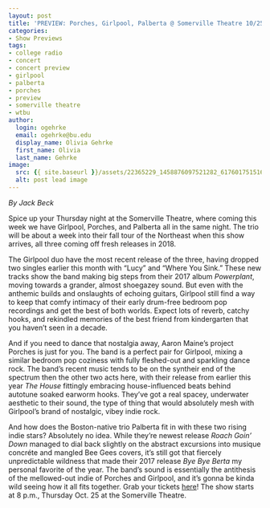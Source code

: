 ```yaml
---
layout: post
title: 'PREVIEW: Porches, Girlpool, Palberta @ Somerville Theatre 10/25'
categories:
- Show Previews
tags:
- college radio
- concert
- concert preview
- girlpool
- palberta
- porches
- preview
- somerville theatre
- wtbu
author:
  login: ogehrke
  email: ogehrke@bu.edu
  display_name: Olivia Gehrke
  first_name: Olivia
  last_name: Gehrke
image:
  src: {{ site.baseurl }}/assets/22365229_1458876097521282_6176017515160173718_n.jpg
  alt: post lead image
---
```


_By Jack Beck_

Spice up your Thursday night at the Somerville Theatre, where coming this week we have Girlpool, Porches, and Palberta all in the same night. The trio will be about a week into their fall tour of the Northeast when this show arrives, all three coming off fresh releases in 2018.

The Girlpool duo have the most recent release of the three, having dropped two singles earlier this month with “Lucy” and “Where You Sink.” These new tracks show the band making big steps from their 2017 album _Powerplant_, moving towards a grander, almost shoegazey sound. But even with the anthemic builds and onslaughts of echoing guitars, Girlpool still find a way to keep that comfy intimacy of their early drum-free bedroom pop recordings and get the best of both worlds. Expect lots of reverb, catchy hooks, and rekindled memories of the best friend from kindergarten that you haven’t seen in a decade.

And if you need to dance that nostalgia away, Aaron Maine’s project Porches is just for you. The band is a perfect pair for Girlpool, mixing a similar bedroom pop coziness with fully fleshed-out and sparkling dance rock. The band’s recent music tends to be on the syntheir end of the spectrum then the other two acts here, with their release from earlier this year _The House_ fittingly embracing house-influenced beats behind autotune soaked earworm hooks. They’ve got a real spacey, underwater aesthetic to their sound, the type of thing that would absolutely mesh with Girlpool’s brand of nostalgic, vibey indie rock.

And how does the Boston-native trio Palberta fit in with these two rising indie stars? Absolutely no idea. While they’re newest release _Roach Goin’ Down_ managed to dial back slightly on the abstract excursions into musique concréte and mangled Bee Gees covers, it’s still got that fiercely unpredictable wildness that made their 2017 release _Bye Bye Berta_ my personal favorite of the year. The band’s sound is essentially the antithesis of the mellowed-out indie of Porches and Girlpool, and it’s gonna be kinda wild seeing how it all fits together. Grab your tickets [here](https://www1.ticketmaster.com/porches-girlpool/event/010054DE4E46E81E)! The show starts at 8 p.m., Thursday Oct. 25 at the Somerville Theatre.